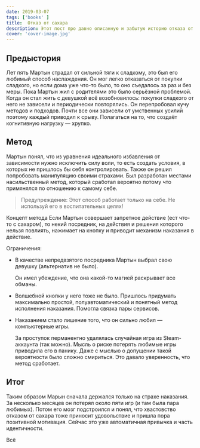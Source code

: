 ```yaml
---
date: 2019-03-07
tags: ['books' ]
title:  Oтказ от сахара
description: Этот пост про давно описанную и забытую историю отказа от сахара. Не кушать сахар с тех пор стало нормой, а наблюдение за теми кто его ест — удивительным процессом.
cover: 'cover-image.jpg'
---
```

## Предыстория

Лет пять Мартын страдал от сильной тяги к сладкому, это был его любимый способ наслаждения. Он мог легко отказаться от покупки сладкого, но если дома уже что-то было, то оно съедалось за раз и без меры.
Пока Мартын жил с родителями это было серьёзной проблемой. Когда он стал жить с девушкой всё возобновилось: покупки сладкого от него не зависели и периодически повторялись.
Он перепробовал кучу методов и подходов. Почти все они зависели от умственных усилий поэтому каждый приводил к срыву. Полагаться на то, что создаёт когнитивную нагрузку — хрупко.

## Метод

Мартын понял, что из уравнения идеального избавления от зависимости нужно исключить силу воли, то есть создать условия, в которых не пришлось бы себя контролировать. Также он решил попробовать манипуляцию своими страхами. Был разработан местами насильственный метод, который сработал вероятно потому что примянялся по отношению к самому себе.

> Предупреждение:
> Этот спoсoб работает только на себе. Не используй егo в воспитательных целях!

Концепт метода
Если Мартын совершает запретное действие (ест что-то с сахаром), то некий посредник, на действия и решения которого нельзя повлиять, нажимает на кнопку и приводит механизм наказания в действие.

Ограничения:

- В качестве непредвзятого посредника Мартын выбрал свою девушку (альтернатив не было).

  Он имел убеждение, что она какой-то магией раскрывает все обманы.

- Волшебной кнопки у него тоже не было. Пришлось придумать максимально простой, полуавтоматический и понятный метод исполнения наказания. Помогла связка пары сервисов.
- Наказанием стало лишение того, что он сильно любил — компьютерные игры.

  За проступок перманентно удалялась случайная игра из Steam-аккаунта (так можно). Мысль о риске потерять любимые игры приводила его в панику. Даже с мыслью о допущении такой вероятности было сложно смириться. Это давало уверенность, что метод сработает.

## Итог

Таким образом Марын сначала держался только на страхе наказания. За несколько месяцев он потерял около пяти игр (и там была пара любимых). Потом его мозг подстроился и понял, что хвастовство отказом от сахара тоже приносит удовольствие и пришла пора позитивной мотивация. Сейчас это уже автоматичная привычка и часть идентичности.

Всё
